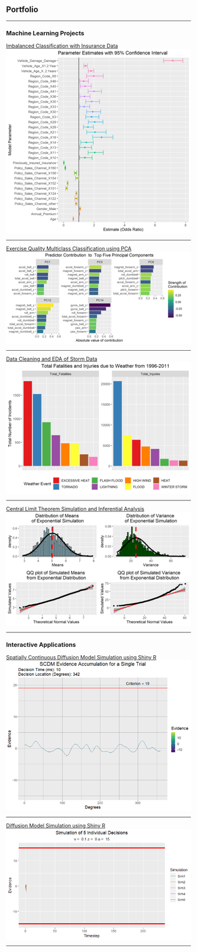 ## Portfolio

---

### Machine Learning Projects 
[Imbalanced Classification with Insurance Data](https://afenne4.github.io/Insurance-Project/)
<br>
<img src="images/parameter_plot.png?raw=true"/>

---

[Exercise Quality Multiclass Classification using PCA](https://afenne4.github.io/Weight-Training-Classification/)
<br>
<img src="images/pcaplot2.png?raw=true"/>

---

[Data Cleaning and EDA of Storm Data](https://afenne4.github.io/Reproducible-Research-CP2/)
<br>
<img src="images/Stormplot.png?raw=true"/>

---

[Central Limit Theorem Simulation and Inferential Analysis](https://afenne4.github.io/Exponential-Simulation-and-Inferential-Analysis/)
<br>
<img src="images/Simulationplots.png?raw=true"/>

---

### Interactive Applications
[Spatially Continuous Diffusion Model Simulation using Shiny R](https://alex-fennell.shinyapps.io/SCDM-Simulation/?_ga=2.265969613.313520501.1672930931-1697871280.1672595757)
<br>
<img src="images/SCDMAccumulation.gif?raw=true"/>

---

[Diffusion Model Simulation using Shiny R](http://alex-fennell.shinyapps.io/diffusion_simulation/?_ga=2.245169286.289057636.1656100003-490609204.1652300330)
<br>
<img src="images/plot of Decision Time course-1.gif?raw=true"/>

---
